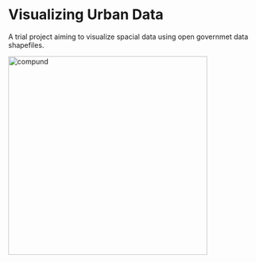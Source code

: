 # Visualizing Urban Data
A trial project aiming to visualize spacial data using open governmet data shapefiles.

<img src="results/test.png" alt="compund" style="width: 400px;"/>
